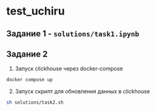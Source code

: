 # test_uchiru

## Задание 1 - `solutions/task1.ipynb`

## Задание 2

1. Запуск clickhouse через docker-compose
 ```bash
 docker compose up
 ```

2. Запуск скрипт для обновления данных в clickhouse 
 ```bash
 sh solutions/task2.sh
 ```

